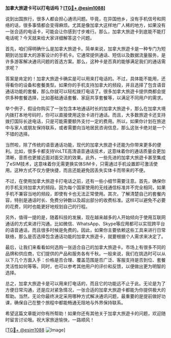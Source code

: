 **加拿大旅遊卡可以打电话吗？[[TG💪+ @esim1088](https://t.me/s/esim1088)]**

说到出国旅行，很多人都会担心通讯问题。毕竟，在异国他乡，没有手机信号和网络的话，很多事情都会变得麻烦。尤其是像加拿大这样地广人稀的地方，如果没有一张合适的电话卡，可能会让你感到寸步难行。那么，加拿大旅遊卡到底能不能打电话呢？今天就来给大家详细解答这个问题。

首先，咱们得明确什么是加拿大旅遊卡。简单来说，加拿大旅遊卡是一种专门为短期到访加拿大的游客设计的手机卡。它通常提供通话、短信以及数据流量服务，是许多游客解决通讯问题的首选方案。那么，这种卡是否真的能够满足我们的通话需求呢？

答案是肯定的！加拿大旅遊卡确实是可以用来打电话的。不过，具体能不能用，还得看你的设备和套餐类型。如果你的手机支持加拿大的频段，并且选择了包含语音通话功能的套餐，那么你就可以轻松拨打电话了。很多加拿大旅遊卡提供商都会提供多种套餐选择，比如基础通话套餐、家庭共享套餐等，以满足不同用户的需求。

举个例子，假设你购买了一张包含本地通话时长的加拿大旅遊卡，那么在加拿大境内拨打本地号码时，你可以直接使用这张卡进行通话。而且，大多数旅遊卡还支持拨打国际长途电话，只是可能需要额外支付一定的费用。所以，如果你计划在旅途中与家人或朋友保持联系，或者需要向当地居民咨询信息，那么这张卡绝对是一个不错的选择。

当然啦，除了传统的语音通话功能，现代的加拿大旅遊卡还能为你带来更多的便利。比如，很多卡都支持VoLTE高清语音通话技术，这意味着你的通话质量会更加清晰，音质也更接近面对面交流的效果。此外，一些先进的加拿大旅遊卡甚至集成了eSIM技术，这意味着你无需更换实体SIM卡，只需通过手机设置即可激活使用。这种方式不仅方便快捷，而且还能避免因丢失实体卡而带来的不便。

不过，在使用加拿大旅遊卡打电话之前，还有一些小细节需要注意。首先，确保你的手机支持加拿大的频段。因为每个国家使用的无线通信标准并不完全相同，如果手机不兼容当地的频段，即使有卡也无法正常使用。其次，了解清楚自己的套餐内容，特别是通话时长、免费分钟数以及超出部分的收费标准。这样可以避免不必要的花费，同时也能更好地规划自己的行程。

另外，值得一提的是，随着科技的发展，现在越来越多的人开始倾向于使用互联网通话的方式来进行沟通。比如微信、WhatsApp、Skype等应用都可以实现跨平台的语音通话，而且很多时候是免费的。因此，如果你主要依赖这些工具来进行日常联络，那么是否选择包含通话功能的加拿大旅遊卡，就要根据个人需求来决定了。

最后，让我们来看看如何选购一张适合自己的加拿大旅遊卡。市场上有很多不同的品牌和供应商，它们提供的产品和服务各有千秋。一般来说，我们在挑选时可以从以下几个方面入手：价格是否合理、覆盖范围是否广泛、客服支持是否到位、套餐灵活性如何等等。同时，也可以参考其他用户的评价和反馈，以便做出更为明智的选择。

总之，加拿大旅遊卡是可以用来打电话的，而且它的功能远不止于此。无论是为了方便日常沟通，还是应对紧急情况，一张合适的加拿大旅遊卡都能为你提供极大的帮助。当然，无论你最终决定采用哪种方式解决通讯问题，最重要的是提前做好功课，确保自己在整个旅程中都能畅通无阻地与外界保持联系。

希望这篇文章能对你有所帮助！如果你还有其他关于加拿大旅遊卡的问题，欢迎随时留言讨论哦。祝大家旅途愉快，一路顺风！

[[TG💪+ @esim1088](https://t.me/s/esim1088) ![Image](https://i.postimg.cc/4NQfJmqS/Snipaste-2025-05-13-00-14-12.png)]
